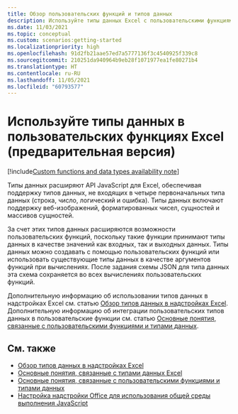 ```yaml
---
title: Обзор пользовательских функций и типов данных
description: Используйте типы данных Excel с пользовательскими функциями и надстройками Office.
ms.date: 11/03/2021
ms.topic: conceptual
ms.custom: scenarios:getting-started
ms.localizationpriority: high
ms.openlocfilehash: 91d2fb21aae57ed7a5777136f3c4540925f339c8
ms.sourcegitcommit: 210251da940964b9eb28f1071977ea1fe80271b4
ms.translationtype: HT
ms.contentlocale: ru-RU
ms.lasthandoff: 11/05/2021
ms.locfileid: "60793577"
---
```

# <a name="use-data-types-with-custom-functions-in-excel-preview"></a>Используйте типы данных в пользовательских функциях Excel (предварительная версия)

[!include[Custom functions and data types availability note](../includes/excel-custom-functions-data-types-note.md)]

Типы данных расширяют API JavaScript для Excel, обеспечивая поддержку типов данных, не входящих в четыре первоначальных типа данных (строка, число, логический и ошибка). Типы данных включают поддержку веб-изображений, форматированных чисел, сущностей и массивов сущностей.

За счет этих типов данных расширяются возможности пользовательских функций, поскольку такие функции принимают типы данных в качестве значений как входных, так и выходных данных. Типы данных можно создавать с помощью пользовательских функций или использовать существующие типы данных в качестве аргументов функций при вычислениях. После задания схемы JSON для типа данных эта схема сохраняется во всех вычислениях пользовательских функций.

Дополнительную информацию об использовании типов данных в надстройках Excel см. статью [Обзор типов данных в надстройках Excel](excel-data-types-overview.md). Дополнительную информацию об интеграции пользовательских типов данных в пользовательские функции см. статью [Основные понятия, связанные с пользовательскими функциями и типами данных](custom-functions-data-types-concepts.md).

## <a name="see-also"></a>См. также

* [Обзор типов данных в надстройках Excel](excel-data-types-overview.md)
* [Основные понятия, связанные с типами данных Excel](excel-data-types-concepts.md)
* [Основные понятия, связанные с пользовательскими функциями и типами данных](custom-functions-data-types-concepts.md)
* [Настройка надстройки Office для использования общей среды выполнения JavaScript](../develop/configure-your-add-in-to-use-a-shared-runtime.md)
